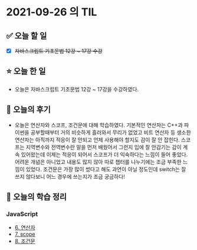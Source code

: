 # 2021-09-26 의 TIL

## ✅ 오늘 할 일

- [x] ~~자바스크립트 기초문법 12강 ~ 17강 수강~~

## ⭐ 오늘 한 일

- 오늘은 자바스크립트 기초문법 12강 ~ 17강을 수강하였다.

## 💬 오늘의 후기

- 오늘은 연산자와 스코프, 조건문에 대해 학습하였다. 기본적인 연산자는 C++과 파이썬을 공부할때부터 거의 비슷하게 흘러와서 무리가 없었고 비트 연산자 등 생소한 연산자는 아직까지 적응이 잘 안되고 언제 사용해야 할지도 감이 잘 안 잡힌다. 스코프는 지역변수와 전역변수란 말을 먼저 배웠어서 그런지 입에 잘 안감기는 감이 계속 있어왔는데 이제는 적응이 되어서 스코프가 더 익숙하다는 느낌이 들어 좋았다. 어려운 개념은 아니었고 내용도 많지 않아 따로 챕터를 나누기에는 조금 부족한 느낌이 있었다. 조건문은 가장 많이 썼다고 해도 과언이 아닐 정도인데 switch는 잘 쓰지 않다보니 어느 경우에 쓰는지가 조금 궁금하다!

## 📕 오늘의 학습 정리

### JavaScript

- [6. 연산자](https://github.com/ksy9926/zerobase-TIL/blob/master/JavaScript/6.%20연산자.md)
- [7. scope](https://github.com/ksy9926/zerobase-TIL/blob/master/JavaScript/7.%20scope.md)
- [8. 조건문](https://github.com/ksy9926/zerobase-TIL/blob/master/JavaScript/8.%20조건문.md)

